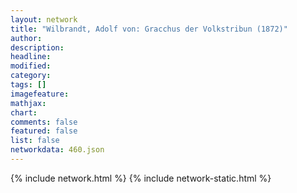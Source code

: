 ```yaml
---
layout: network
title: "Wilbrandt, Adolf von: Gracchus der Volkstribun (1872)"
author:
description:
headline:
modified:
category:
tags: []
imagefeature: 
mathjax: 
chart: 
comments: false
featured: false
list: false
networkdata: 460.json
---
```

{% include network.html %}
{% include network-static.html %}
